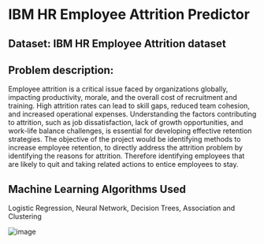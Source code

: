 # IBM HR Employee Attrition Predictor
## Dataset: IBM HR Employee Attrition dataset
## Problem description: 
 Employee attrition is a critical issue faced by organizations
 globally, impacting productivity, morale, and the overall cost of recruitment and training.
 High attrition rates can lead to skill gaps, reduced team cohesion, and increased
 operational expenses. Understanding the factors contributing to attrition, such as job
 dissatisfaction, lack of growth opportunities, and work-life balance challenges, is
 essential for developing effective retention strategies.
 The objective of the project would be identifying methods to increase employee
 retention, to directly address the attrition problem by identifying the reasons for attrition.
 Therefore identifying employees that are likely to quit and taking related actions to
 entice employees to stay.
## Machine Learning Algorithms Used
Logistic Regression, Neural Network, Decision Trees, Association and Clustering

![image](https://github.com/user-attachments/assets/8f6f1edd-29cb-4767-95e3-e185946531d6)

